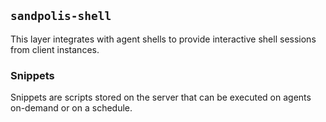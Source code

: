 ## `sandpolis-shell`

This layer integrates with agent shells to provide interactive shell sessions
from client instances.

### Snippets

Snippets are scripts stored on the server that can be executed on agents
on-demand or on a schedule.
